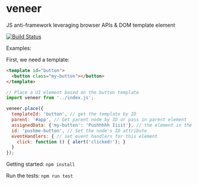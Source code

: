 # veneer
JS anti-framework leveraging browser APIs & DOM template element 

[![Build Status](https://travis-ci.org/daviddahl/veneer.svg?branch=master)](https://travis-ci.org/daviddahl/veneer)

Examples:

First, we need a template:

```html
<template id="button">
  <button class="my-button"></button>
</template>
```

```javascript
// Place a UI element based on the button template
import veneer from '../index.js';

veneer.place({
  templateId: 'button', // get the template by ID
  parent: '#app', // Get parent node by ID or pass in parent element
  assignedData: {'my-button': 'Pushhhhh Iiiit'}, // the element in the template with the 'my-button' class has its textContent set to 'Pushhhhhh Iiiit'
  id: 'pushme-button', // Set the node's ID attribute
  eventHandlers: { // set event handlers for this element
    click: function () { alert('clicked!'); }
  }
});

```

Getting started: `npm install`

Run the tests: `npm run test`